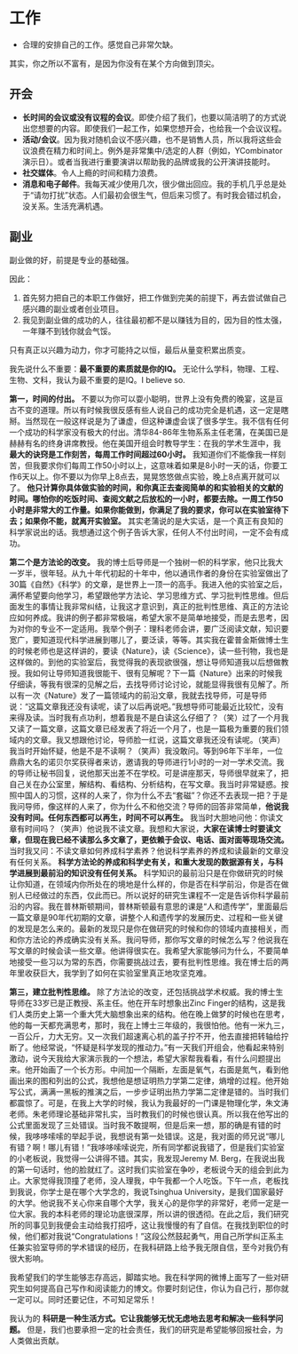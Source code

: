 # 工作


- 合理的安排自己的工作。感觉自己非常欠缺。






其实，你之所以不富有，是因为你没有在某个方向做到顶尖。


## 开会


- **长时间的会议或没有议程的会议**。即使介绍了我们，也要以简洁明了的方式说出您想要的内容。即使我们一起工作，如果您想开会，也给我一个会议议程。
- **活动/会议**。因为我对随机会议不感兴趣，也不是销售人员，所以我将这些会议浪费在精力和时间上。例外是非常集中/选定的人群（例如，YCombinator演示日）。或者当我进行重要演讲以帮助我的品牌或我的公开演讲技能时。
- **社交媒体**。令人上瘾的时间和精力浪费。
- **消息和电子邮件**。我每天减少使用几次，很少做出回应。我的手机几乎总是处于“请勿打扰”状态。人们最初会很生气，但后来习惯了。有时我会错过机会，没关系。生活充满机遇。



## 副业

副业做的好，前提是专业的基础强。

因此：

1. 首先努力把自己的本职工作做好，把工作做到完美的前提下，再去尝试做自己感兴趣的副业或者创业项目。
2. 我见到副业做的成功的人，往往最初都不是以赚钱为目的，因为目的性太强，一年赚不到钱你就会气馁。

只有真正以兴趣为动力，你才可能持之以恒，最后从量变积累出质变。









我先说什么不重要：**最不重要的素质就是你的IQ。** 无论什么学科，物理、工程、生物、文科，我认为最不重要的是IQ。I believe so.

**第一，时间的付出。** 不要以为你可以耍小聪明，世界上没有免费的晚宴，这是亘古不变的道理。所以有时候我很反感有些人说自己的成功完全是机遇，这一定是瞎掰。当然现在一般这样说是为了谦虚，但这种谦虚会误了很多学生。我不信有任何一个成功的科学家没有极大的付出。清华84-86年生物系系主任老蒲，在美国已是赫赫有名的终身讲席教授。他在美国开组会时教导学生：在我的学术生涯中，我 **最大的诀窍是工作刻苦，每周工作时间超过60小时。** 我知道你们不能像我一样刻苦，但我要求你们每周工作50小时以上，这意味着如果是8小时一天的话，你要工作6天以上。你不要以为你早上8点去，晃晃悠悠做点实验，晚上8点离开就可以了。 **他只计算你具体做实验的时间，和你真正去查阅简单的和实验相关的文献的时间。哪怕你的吃饭时间、查阅文献之后放松的一小时，都要去除。一周工作50小时是非常大的工作量。如果你能做到，你满足了我的要求，你可以在实验室待下去；如果你不能，就离开实验室。** 其实老蒲说的是大实话，是一个真正有良知的科学家说出的话。我想通过这个例子告诉大家，任何人不付出时间，一定不会有成功。

**第二个是方法论的改变。** 我的博士后导师是一个独树一帜的科学家，他只比我大一岁半，很年轻。从九十年代初起的十年中，他以通讯作者的身份在实验室做出了30篇《自然》《科学》的文章，是世界上一顶一的高手。我进入他的实验室之后，满怀希望要向他学习，希望跟他学方法论、学习思维方式、学习批判性思维。但后面发生的事情让我非常纠结，让我这才意识到，真正的批判性思维、真正的方法论应如何养成。我讲的例子都非常极端，希望大家不是简单地接受，而是去思考，因为对你的专业不一定适用。我举个例子：理科老师会讲，要广泛阅读文献，知识要宽广，要知道现代科学进展到哪儿了，要泛读，等等。其实我在霍普金斯做博士生的时候老师也是这样讲的，要读《Nature》，读《Science》，读一些刊物，我也是这样做的。到他的实验室后，我觉得我的表现欲很强，想让导师知道我以后想做教授。我如何让导师知道我很能干、很有见解呢？下一篇《Nature》出来的时候我仔细读，等我有很深的见解之后，去找导师讨论讨论，就能显得我很有见解了。所以有一次《Nature》发了一篇领域内的前沿文章，我就去找导师，可是导师说：“这篇文章我还没有读呢，读了以后再说吧。”我想导师可能最近比较忙，没有来得及读。当时我有点功利，想着我是不是白读这么仔细了？（笑）过了一个月我又读了一篇文章，这篇文章已经发表了将近一个月了，也是一篇极为重要的我们领域内的文章。我又想跟他讨论，导师脸一红说，这篇文章我还没有读呢。（笑声）我当时开始怀疑，他是不是不读啊？（笑声）我没敢问。等到96年下半年，一位鼎鼎大名的诺贝尔奖获得者来访，邀请我的导师进行1小时的一对一学术交流。我的导师让秘书回复，说他那天出差不在学校。可是讲座那天，导师很早就来了，把自己关在办公室里，解结构、看结构、分析结构，在写文章。我当时非常疑惑。按照中国人的习惯，这样的人来了，你为什么不去“套磁”？你还不去表现一把？于是我问导师，像这样的人来了，你为什么不和他交流？导师的回答非常简单，**他说我没有时间。任何东西都可以再生，时间不可以再生。** 我当时大胆地问他：你读文章有时间吗？（笑声）他说我不读文章。我想和大家说，**大家在读博士时要读文章，但现在我已经不读那么多文章了，更依赖于会议、电话、面对面等现场交流。** 当时我又问：不读文章如何养成科学素养？他说科学素养的养成和读最新的文章没有任何关系。 **科学方法论的养成和科学史有关，和重大发现的数据源有关，与科学进展到最前沿的知识没有任何关系。** 科学知识的最前沿只是在你做研究的时候让你知道，在领域内你所处在的境地是什么样的，你是否在科学前沿，你是否在做别人已经做过的东西，仅此而已。所以说好的研究生课程不一定是告诉你科学最前沿的内容。我在普林斯顿期间，普林斯顿最有意思的课是“人和遗传学”，里面最后一篇文章是90年代初期的文章，讲整个人和遗传学的发展历史、过程和一些关键的发现是怎么来的。最新的发现只是你在做研究的时候和你的领域内直接相关，而和你方法论的养成确实没有关系。我问导师，那你写文章的时候怎么写？他说我在写文章的时候会读一些文章。他讲得很实在。我希望大家能够问为什么，不要简单地接受一些习以为常的东西，你需要挑战过去，要有批判性思维。我在博士后的两年里收获巨大，我学到了如何在实验室里真正地攻坚克难。

**第三，建立批判性思维。** 除了方法论的改变，还包括挑战学术权威。我的博士生导师在33岁已是正教授、系主任。他在开车时想象出Zinc Finger的结构，这是我们人类历史上第一个重大凭大脑想象出来的结构。他在晚上做梦的时候也在思考，他的每一天都充满思考，那时，我在上博士三年级的，我很怕他。他有一米九三，一百公斤，力大无穷。又一次我们超速离心机的盖子拧不开，他去直接把转轴给拧断了。他经常说，“怀疑是科学发现的推动力。”有一天我们开组会，他看起来特别激动，说今天我给大家演示我的一个想法，希望大家帮我看看，有什么问题提出来。他开始画了一个长方形。中间加一个隔断，左面是氧气，右面是氮气，看到他画出来的图和列出的公式，我想他是想证明热力学第二定律，熵增的过程。他开始写公式，满满一黑板的推演之后，一步步证明出热力学第二定律是错的。当时我们都震惊了。可是，在我上大学的时候，我认为我最好的一门课是物理化学，朱文涛老师。朱老师理论基础非常扎实，当时教我们的时候也很认真。所以我在他写出的公式里面发现了三处错误。当时我不敢提啊，但是后来一想，那的确是有错的时候，我哆哆嗦嗦的举起手说，我想说有第一处错误。这是，我对面的师兄说“哪儿有错？啊！哪儿有错！”我哆哆嗦嗦说完，所有同学都说我错了，但是我们实验室的小老板说，我觉得一公讲得不错。其实，我发现Jeremy M. Berg，在我说出我的第一句话时，他的脸就红了。这时我们实验室在争吵，老板说今天的组会到此为止。大家觉得我顶撞了老师，没人理我，中午我都一个人吃饭。下午一点，老板找到我说，你学士是在哪个大学念的，我说Tsinghua University，是我们国家最好的大学。他说我不关心你来自哪个大学，我关心的是你学的非常好，老师一定是一位大家。我的本科老师的理论功底很深厚，所以讲的很透彻。在此之后，我们研究所的同事见到我便会主动给我打招呼，这让我慢慢的有了自信。在我找到职位的时候，他们都对我说“Congratulations！”这段公然鼓起勇气，用自己所学纠正系主任兼实验室导师的学术错误的经历，在我科研路上给予我无限自信，至今对我仍有很大影响。

我希望我们的学生能够志存高远，脚踏实地。我在科学网的微博上面写了一些对研究生如何提高自己写作和阅读能力的博文。你要时刻记住，你认为自己行，那你就一定可以。同时还要记住，不可知足常乐！

我认为的 **科研是一种生活方式。它让我能够无忧无虑地去思考和解决一些科学问题。** 但是，我们也要承担一定的社会责任，我们的研究是希望能够回报社会，为人类做出贡献。



